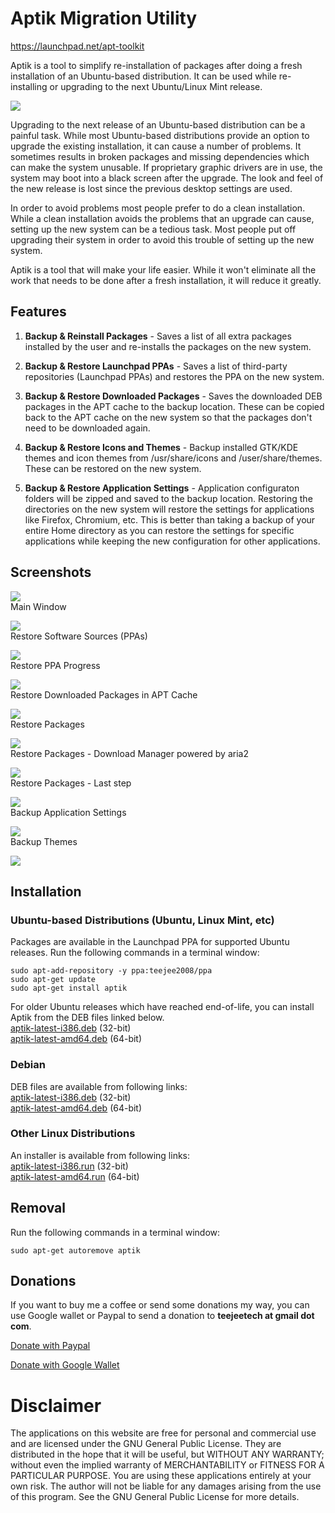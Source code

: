 # Aptik Migration Utility

https://launchpad.net/apt-toolkit    

Aptik is a tool to simplify re-installation of packages after doing a fresh installation of an Ubuntu-based distribution. It can be used while re-installing or upgrading to the next Ubuntu/Linux Mint release.

[![](http://1.bp.blogspot.com/-tivz6R9TJuY/VpszW6xL6TI/AAAAAAAADHc/aX_QFkAas8w/s1600/1_Main_Window.png)](http://1.bp.blogspot.com/-tivz6R9TJuY/VpszW6xL6TI/AAAAAAAADHc/aX_QFkAas8w/s1600/1_Main_Window.png) 

Upgrading to the next release of an Ubuntu-based distribution can be a painful task. While most Ubuntu-based distributions provide an option to upgrade the existing installation, it can cause a number of problems. It sometimes results in broken packages and missing dependencies which can make the system unusable. If proprietary graphic drivers are in use, the system may boot into a black screen after the upgrade.
The look and feel of the new release is lost since the previous desktop settings are used.

In order to avoid problems most people prefer to do a clean installation. While a clean installation avoids the problems that an upgrade can cause, setting up the new system can be a tedious task. Most people put off upgrading their system in order to avoid this trouble of setting up the new system.

Aptik is a tool that will make your life easier. While it won't eliminate all the work that needs to be done after a fresh installation, it will reduce it greatly.

## Features

1) **Backup & Reinstall Packages** - Saves a list of all extra packages installed by the user and re-installs the packages on the new system.  

2) **Backup & Restore Launchpad PPAs** - Saves a list of third-party repositories (Launchpad PPAs) and restores the PPA on the new system.  

3) **Backup & Restore Downloaded Packages** - Saves the downloaded DEB packages in the APT cache to the backup location. These can be copied back to the APT cache on the new system so that the packages don't need to be downloaded again.

4) **Backup & Restore Icons and Themes** - Backup installed GTK/KDE themes and icon themes from /usr/share/icons and /user/share/themes. These can be restored on the new system.

5) **Backup & Restore Application Settings** - Application configuraton folders will be zipped and saved to the backup location. Restoring the directories on the new system will restore the settings for applications like Firefox, Chromium, etc. This is better than taking a backup of your entire Home directory as you can restore the settings for specific applications while keeping the new configuration for other applications.

## Screenshots
  
[![](http://1.bp.blogspot.com/-tivz6R9TJuY/VpszW6xL6TI/AAAAAAAADHc/aX_QFkAas8w/s1600/1_Main_Window.png)](http://1.bp.blogspot.com/-tivz6R9TJuY/VpszW6xL6TI/AAAAAAAADHc/aX_QFkAas8w/s1600/1_Main_Window.png)   
Main Window

[![](http://3.bp.blogspot.com/-4fuVE9CqR-Y/VpszW7vUU-I/AAAAAAAADHg/fzczwSuEyKc/s1600/2_Restore_PPA.png)](http://3.bp.blogspot.com/-4fuVE9CqR-Y/VpszW7vUU-I/AAAAAAAADHg/fzczwSuEyKc/s1600/2_Restore_PPA.png)  
Restore Software Sources (PPAs)

[![](http://1.bp.blogspot.com/-54ayzJrg39A/VpszXQnxMPI/AAAAAAAADHk/ay8F9qDmeAQ/s1600/4_Restore_PPA_Running_apt-get_update.png)](http://1.bp.blogspot.com/-54ayzJrg39A/VpszXQnxMPI/AAAAAAAADHk/ay8F9qDmeAQ/s1600/4_Restore_PPA_Running_apt-get_update.png)  
Restore PPA Progress  

[![](http://1.bp.blogspot.com/-XT60nyoMEK8/VpszXhPWhrI/AAAAAAAADHs/DYEr8RSFQzA/s1600/5_Restore_Downloaded_Packages.png)](http://1.bp.blogspot.com/-XT60nyoMEK8/VpszXhPWhrI/AAAAAAAADHs/DYEr8RSFQzA/s1600/5_Restore_Downloaded_Packages.png)  
Restore Downloaded Packages in APT Cache  

[![](http://3.bp.blogspot.com/-T2L1yM_4_PY/VpszYOWSLTI/AAAAAAAADH0/I6L-Uy18dqc/s1600/6_Restore_Packages.png)](http://3.bp.blogspot.com/-T2L1yM_4_PY/VpszYOWSLTI/AAAAAAAADH0/I6L-Uy18dqc/s1600/6_Restore_Packages.png)  
Restore Packages  

[![](http://2.bp.blogspot.com/-zH8eACoTTtE/VpszYQqXTTI/AAAAAAAADH8/hYHDkbwQdJ0/s1600/7_Restore_Packages_Download.png)](http://2.bp.blogspot.com/-zH8eACoTTtE/VpszYQqXTTI/AAAAAAAADH8/hYHDkbwQdJ0/s1600/7_Restore_Packages_Download.png)   
Restore Packages - Download Manager powered by aria2  

[![](http://2.bp.blogspot.com/-af3Hc8fBrMA/VpszYsOnFOI/AAAAAAAADII/4uhINQ0MNss/s1600/8_Restore_Packages_Installation.png)](http://2.bp.blogspot.com/-af3Hc8fBrMA/VpszYsOnFOI/AAAAAAAADII/4uhINQ0MNss/s1600/8_Restore_Packages_Installation.png)   
Restore Packages - Last step  

[![](http://4.bp.blogspot.com/-JjXhYFzlxQE/Vps9Q5dpD5I/AAAAAAAADIo/OoeScon0vg8/s1600/9_Backup%2BApplication%2BSettings.png)](http://4.bp.blogspot.com/-JjXhYFzlxQE/Vps9Q5dpD5I/AAAAAAAADIo/OoeScon0vg8/s1600/9_Backup%2BApplication%2BSettings.png)   
Backup Application Settings  

[![](http://3.bp.blogspot.com/-47QHV54XxkM/Vps9Qr2CDbI/AAAAAAAADIk/bCWYFKArtb0/s1600/10_Backup%2BThemes.png)](http://3.bp.blogspot.com/-47QHV54XxkM/Vps9Qr2CDbI/AAAAAAAADIk/bCWYFKArtb0/s1600/10_Backup%2BThemes.png)   
Backup Themes  

[![](http://2.bp.blogspot.com/-9Pf25PbiS9k/Vps9QjfEImI/AAAAAAAADIg/HAr9ZgOIoSo/s1600/11_About.png)](http://2.bp.blogspot.com/-9Pf25PbiS9k/Vps9QjfEImI/AAAAAAAADIg/HAr9ZgOIoSo/s1600/11_About.png) 

## Installation

### Ubuntu-based Distributions (Ubuntu, Linux Mint, etc)  
Packages are available in the Launchpad PPA for supported Ubuntu releases.
Run the following commands in a terminal window:  

    sudo apt-add-repository -y ppa:teejee2008/ppa
    sudo apt-get update
    sudo apt-get install aptik

For older Ubuntu releases which have reached end-of-life, you can install Aptik from the DEB files linked below.    
[aptik-latest-i386.deb](http://dl.dropbox.com/u/67740416/linux/aptik-latest-i386.deb?dl=1) (32-bit)  
[aptik-latest-amd64.deb](http://dl.dropbox.com/u/67740416/linux/aptik-latest-amd64.deb?dl=1) (64-bit)  

### Debian
DEB files are available from following links:   
[aptik-latest-i386.deb](http://dl.dropbox.com/u/67740416/linux/aptik-latest-i386.deb?dl=1) (32-bit)  
[aptik-latest-amd64.deb](http://dl.dropbox.com/u/67740416/linux/aptik-latest-amd64.deb?dl=1) (64-bit)  

### Other Linux Distributions  
An installer is available from following links:   
[aptik-latest-i386.run](http://dl.dropbox.com/u/67740416/linux/aptik-latest-i386.run?dl=1) (32-bit)  
[aptik-latest-amd64.run](http://dl.dropbox.com/u/67740416/linux/aptik-latest-amd64.run?dl=1) (64-bit)

## Removal

Run the following commands in a terminal window:  

    sudo apt-get autoremove aptik
    
## Donations


If you want to buy me a coffee or send some donations my way, you can use Google wallet or Paypal to send a donation to **teejeetech at gmail dot com**.  

[Donate with Paypal](https://www.paypal.com/cgi-bin/webscr?business=teejeetech@gmail.com&cmd=_xclick&currency_code=USD&amount=10&item_name=Selene%20Donation)

[Donate with Google Wallet](https://support.google.com/mail/answer/3141103?hl=en)

# Disclaimer

The applications on this website are free for personal and commercial use and are licensed under the GNU General Public License. They are distributed in the hope that it will be useful, but WITHOUT ANY WARRANTY; without even the implied warranty of MERCHANTABILITY or FITNESS FOR A PARTICULAR PURPOSE. You are using these applications entirely at your own risk. The author will not be liable for any damages arising from the use of this program. See the GNU General Public License for more details. 
